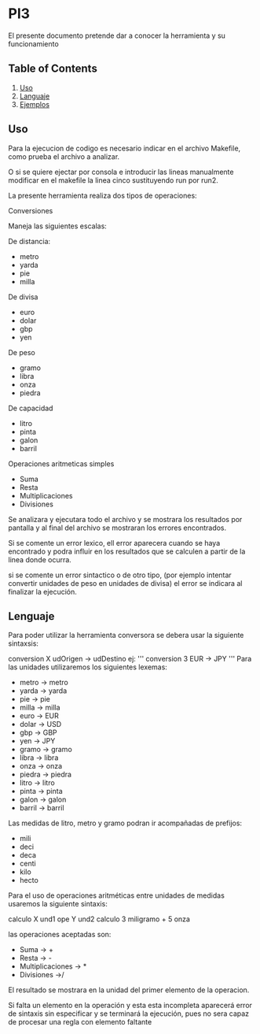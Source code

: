 # Pl3

El presente documento pretende dar a conocer la herramienta y su funcionamiento


## Table of Contents
1. [Uso](#Uso)
3. [Languaje](#Languaje)
4. [Ejemplos](#Ejemplos)


## Uso

Para la ejecucion de codigo es necesario indicar en el archivo Makefile, como prueba el archivo a analizar.

O si se quiere ejectar por consola e introducir las lineas manualmente modificar en el makefile la linea cinco sustituyendo run por run2.

La presente herramienta realiza dos tipos de operaciones:

Conversiones

Maneja las siguientes escalas:

De distancia:
- metro 
- yarda
- pie 
- milla 

De divisa
- euro
- dolar
- gbp
- yen

De peso
- gramo
- libra
- onza
- piedra

De capacidad
- litro
- pinta
- galon
- barril

Operaciones aritmeticas simples 

- Suma
- Resta
- Multiplicaciones
- Divisiones

Se analizara y ejecutara todo el archivo y se mostrara los resultados por pantalla y al final del archivo se mostraran los errores encontrados.

Si se comente un error lexico, ell error aparecera cuando se haya encontrado y podra influir en los resultados que se calculen a partir de la linea donde ocurra.

si se comente un error sintactico o de otro tipo, (por ejemplo intentar convertir unidades de peso en unidades de divisa) el error se indicara al finalizar la ejecución.

## Lenguaje

Para poder utilizar la herramienta conversora se debera usar la siguiente sintaxsis:

conversion X  udOrigen -> udDestino
ej:
'''
conversion 3 EUR -> JPY 
'''
Para las unidades utilizaremos los siguientes lexemas:
- metro -> metro
- yarda -> yarda
- pie -> pie
- milla  -> milla
- euro -> EUR
- dolar -> USD
- gbp  -> GBP
- yen  -> JPY
- gramo -> gramo
- libra -> libra
- onza -> onza
- piedra -> piedra
- litro  -> litro
- pinta -> pinta
- galon -> galon
- barril  -> barril

Las medidas de litro, metro y gramo podran ir acompañadas de prefijos:

- mili    
- deci   
- deca   
- centi  
- kilo   
- hecto   


Para el uso de operaciones aritméticas entre unidades de medidas usaremos la siguiente sintaxis:

 calculo X und1 ope Y und2
 calculo 3 miligramo + 5 onza

las operaciones aceptadas son:
- Suma  -> +
- Resta -> -
- Multiplicaciones -> *
- Divisiones ->/

El resultado se mostrara en la unidad del primer elemento de la operacion.

Si falta un elemento en la operación y esta esta incompleta aparecerá error de sintaxis sin especificar y se terminará la ejecución, pues no sera capaz de procesar una regla con elemento faltante